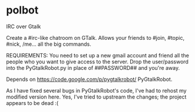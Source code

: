 polbot
======

IRC over Gtalk

Create a #irc-like chatroom on GTalk. Allows your friends to #join, #topic, #nick, /me... all the big commands.

REQUIREMENTS:
You need to set up a new gmail account and friend all the people who you want to give access to the server. Drop
the user/password into the PyGtalkRobot.py in place of ##PASSWORD## and you're away.

Depends on https://code.google.com/p/pygtalkrobot/ PyGtalkRobot.

As I have fixed several bugs in PyGtalkRobot's code, I've had to rehost my modified version here. Yes, I've tried 
to upstream the changes; the project appears to be dead :(

